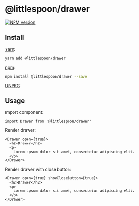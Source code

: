 # @littlespoon/drawer

[![NPM version](https://img.shields.io/npm/v/@littlespoon/drawer.svg)](https://www.npmjs.com/package/@littlespoon/drawer)

## Install

[Yarn](https://yarnpkg.com/package/@littlespoon/drawer):

```sh
yarn add @littlespoon/drawer
```

[npm](https://www.npmjs.com/package/@littlespoon/drawer):

```sh
npm install @littlespoon/drawer --save
```

[UNPKG](https://unpkg.com/browse/@littlespoon/drawer)

## Usage

Import component:

```tsx
import Drawer from '@littlespoon/drawer'
```

Render drawer:

```tsx
<Drawer open={true}>
  <h2>Drawer</h2>
  <p>
    Lorem ipsum dolor sit amet, consectetur adipiscing elit.
  </p>
</Drawer>
```

Render drawer with close button:

```tsx
<Drawer open={true} showCloseButton={true}>
  <h2>Drawer</h2>
  <p>
    Lorem ipsum dolor sit amet, consectetur adipiscing elit.
  </p>
</Drawer>
```
